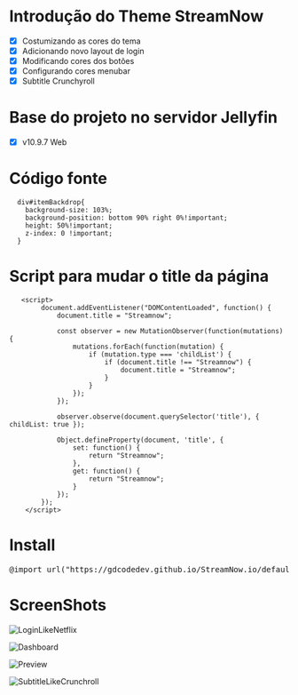# Introdução do Theme StreamNow
- [x] Costumizando as cores do tema
- [x] Adicionando novo layout de login
- [x] Modificando cores dos botões
- [x] Configurando cores menubar
- [x] Subtitle Crunchyroll

# Base do projeto no servidor Jellyfin

- [x] v10.9.7 Web

# Código fonte 
```
  div#itemBackdrop{
    background-size: 103%;
    background-position: bottom 90% right 0%!important;
    height: 50%!important;
    z-index: 0 !important;
  }
```
# Script para mudar o title da página 

```
   <script>
        document.addEventListener("DOMContentLoaded", function() {
            document.title = "Streamnow";

            const observer = new MutationObserver(function(mutations) {
                mutations.forEach(function(mutation) {
                    if (mutation.type === 'childList') {
                        if (document.title !== "Streamnow") {
                            document.title = "Streamnow";
                        }
                    }
                });
            });

            observer.observe(document.querySelector('title'), { childList: true });

            Object.defineProperty(document, 'title', {
                set: function() {
                    return "Streamnow";
                },
                get: function() {
                    return "Streamnow";
                }
            });
        });
    </script>
```


# Install


<div class="highlight highlight-source-css"><pre><span class="pl-k">@import</span> <span class="pl-en">url</span>(<span class="pl-s">"https://gdcodedev.github.io/StreamNow.io/default_style.css"</span>);</pre></div>

# ScreenShots

![LoginLikeNetflix](https://github.com/gdcodedev/ZonePlayDefaultCss.io/assets/65917790/fd97ab05-d2e0-49d9-bf09-6a82dcfea9de)


![Dashboard](https://github.com/gdcodedev/ZonePlayDefaultCss.io/assets/65917790/5f2a7123-45e9-4c68-88c7-69b297d09b81)

![Preview](https://github.com/gdcodedev/ZonePlayDefaultCss.io/assets/65917790/c51a63c9-7940-49c5-a853-ec3e41e783a7)

![SubtitleLikeCrunchroll](https://github.com/gdcodedev/ZonePlayDefaultCss.io/assets/65917790/64aae300-cffa-45b1-9b77-27a488cd6ef7)




